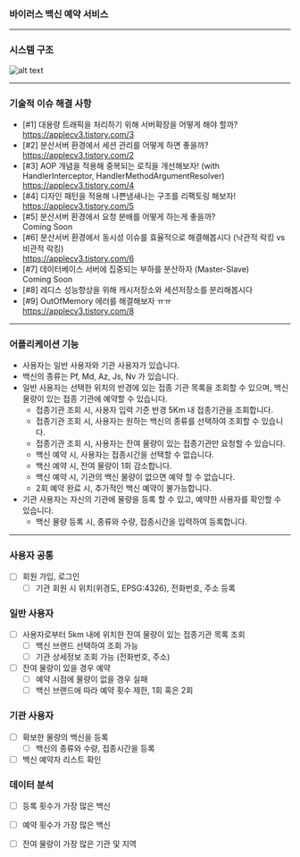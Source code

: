 

### 바이러스 백신 예약 서비스



---
### 시스템 구조

![alt text](https://github.com/f-lab-edu/virus-vaccine/blob/main/pictures/Architecture.png)

---

### 기술적 이슈 해결 사항
- [#1] 대용량 트래픽을 처리하기 위해 서버확장을 어떻게 해야 할까?
<br /> https://applecv3.tistory.com/3
- [#2] 분산서버 환경에서 세션 관리를 어떻게 하면 좋을까?
<br /> https://applecv3.tistory.com/2
- [#3] AOP 개념을 적용해 중복되는 로직을 개선해보자! (with HandlerInterceptor, HandlerMethodArgumentResolver)
<br /> https://applecv3.tistory.com/4
- [#4] 디자인 패턴을 적용해 나쁜냄새나는 구조를 리팩토링 해보자! 
<br /> https://applecv3.tistory.com/5
- [#5] 분산서버 환경에서 요청 분배를 어떻게 하는게 좋을까?
<br /> Coming Soon
- [#6] 분산서버 환경에서 동시성 이슈를 효율적으로 해결해봅시다 (낙관적 락킹 vs 비관적 락킹)
<br /> https://applecv3.tistory.com/6
- [#7] 데이터베이스 서버에 집중되는 부하를 분산하자 (Master-Slave)
<br /> Coming Soon
- [#8] 레디스 성능향상을 위해 캐시저장소와 세션저장소를 분리해봅시다
- [#9] OutOfMemory 에러를 해결해보자 ㅠㅠ
<br /> https://applecv3.tistory.com/8
---
### 어플리케이션 기능
- 사용자는 일반 사용자와 기관 사용자가 있습니다.
- 백신의 종류는 Pf, Md, Az, Js, Nv 가 있습니다.
- 일반 사용자는 선택한 위치의 반경에 있는 접종 기관 목록을 조회할 수 있으며, 백신 물량이 있는 접종 기관에 예약할 수 있습니다.
  - 접종기관 조회 시, 사용자 입력 기준 반경 5Km 내 접종기관을 조회합니다.
  - 접종기관 조회 시, 사용자는 원하는 백신의 종류를 선택하여 조회할 수 있습니다.
  - 접종기관 조회 시, 사용자는 잔여 물량이 있는 접종기관만 요청할 수 있습니다.
  - 백신 예약 시, 사용자는 접종시간을 선택할 수 없습니다.
  - 백신 예약 시, 잔여 물량이 1회 감소합니다.
  - 백신 예약 시, 기관의 백신 물량이 없으면 예약 할 수 없습니다.
  - 2회 예약 완료 시, 추가적인 백신 예약이 불가능합니다.
- 기관 사용자는 자신의 기관에 물량을 등록 할 수 있고, 예약한 사용자를 확인할 수 있습니다.
  - 백신 물량 등록 시, 종류와 수량, 접종시간을 입력하여 등록합니다.

---
### 사용자 공통
- [ ] 회원 가입, 로그인
   - [ ] 기관 회원 시 위치(위경도,  EPSG:4326), 전화번호, 주소 등록 

### 일반 사용자
- [ ] 사용자로부터 5km 내에 위치한 잔여 물량이 있는 접종기관 목록 조회
   - [ ] 백신 브랜드 선택하여 조회 가능
   - [ ] 기관 상세정보 조회 가능 (전화번호, 주소)
- [ ] 잔여 물량이 있을 경우 예약 
   - [ ] 예약 시점에 물량이 없을 경우 실패
   - [ ] 백신 브랜드에 따라 예약 횟수 제한, 1회 혹은 2회

### 기관 사용자
- [ ] 확보한 물량의 백신을 등록
   - [ ] 백신의 종류와 수량, 접종시간을 등록
- [ ] 백신 예약자 리스트 확인

### 데이터 분석
- [ ] 등록 횟수가 가장 많은 백신
- [ ] 예약 횟수가 가장 많은 백신
- [ ] 잔여 물량이 가장 많은 기관 및 지역


